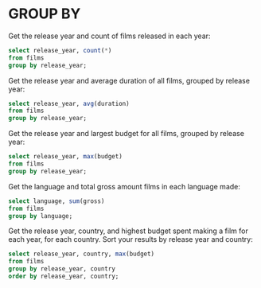 # GROUP BY

Get the release year and count of films released in each year:
```sql
select release_year, count(*)
from films
group by release_year;
```

Get the release year and average duration of all films, grouped by release year:
```sql
select release_year, avg(duration)
from films
group by release_year;
```

Get the release year and largest budget for all films, grouped by release year:
```sql
select release_year, max(budget)
from films
group by release_year;
```

Get the language and total gross amount films in each language made:
```sql
select language, sum(gross)
from films
group by language;
```

Get the release year, country, and highest budget spent making a film for each year, for each country. Sort your results by release year and country:
```sql
select release_year, country, max(budget)
from films
group by release_year, country
order by release_year, country;
```
